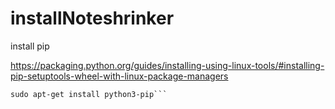 # installNoteshrinker
install pip  

https://packaging.python.org/guides/installing-using-linux-tools/#installing-pip-setuptools-wheel-with-linux-package-managers  

```sudo apt-get install python-pip  
sudo apt-get install python3-pip```
